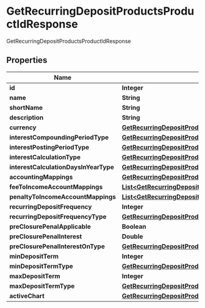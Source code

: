 

# GetRecurringDepositProductsProductIdResponse

GetRecurringDepositProductsProductIdResponse
## Properties

Name | Type | Description | Notes
------------ | ------------- | ------------- | -------------
**id** | **Integer** |  |  [optional]
**name** | **String** |  |  [optional]
**shortName** | **String** |  |  [optional]
**description** | **String** |  |  [optional]
**currency** | [**GetRecurringDepositProductsProductIdCurrency**](GetRecurringDepositProductsProductIdCurrency.md) |  |  [optional]
**interestCompoundingPeriodType** | [**GetRecurringDepositProductsProductIdInterestCompoundingPeriodType**](GetRecurringDepositProductsProductIdInterestCompoundingPeriodType.md) |  |  [optional]
**interestPostingPeriodType** | [**GetRecurringDepositProductsInterestPostingPeriodType**](GetRecurringDepositProductsInterestPostingPeriodType.md) |  |  [optional]
**interestCalculationType** | [**GetRecurringDepositProductsInterestCalculationType**](GetRecurringDepositProductsInterestCalculationType.md) |  |  [optional]
**interestCalculationDaysInYearType** | [**GetRecurringDepositProductsInterestCalculationDaysInYearType**](GetRecurringDepositProductsInterestCalculationDaysInYearType.md) |  |  [optional]
**accountingMappings** | [**GetRecurringDepositProductsProductIdAccountingMappings**](GetRecurringDepositProductsProductIdAccountingMappings.md) |  |  [optional]
**feeToIncomeAccountMappings** | [**List&lt;GetRecurringDepositProductsProductIdFeeToIncomeAccountMappings&gt;**](GetRecurringDepositProductsProductIdFeeToIncomeAccountMappings.md) |  |  [optional]
**penaltyToIncomeAccountMappings** | [**List&lt;GetRecurringDepositProductsProductIdPenaltyToIncomeAccountMappings&gt;**](GetRecurringDepositProductsProductIdPenaltyToIncomeAccountMappings.md) |  |  [optional]
**recurringDepositFrequency** | **Integer** |  |  [optional]
**recurringDepositFrequencyType** | [**GetRecurringDepositProductsRecurringDepositFrequencyType**](GetRecurringDepositProductsRecurringDepositFrequencyType.md) |  |  [optional]
**preClosurePenalApplicable** | **Boolean** |  |  [optional]
**preClosurePenalInterest** | **Double** |  |  [optional]
**preClosurePenalInterestOnType** | [**GetRecurringDepositProductsProductIdPreClosurePenalInterestOnType**](GetRecurringDepositProductsProductIdPreClosurePenalInterestOnType.md) |  |  [optional]
**minDepositTerm** | **Integer** |  |  [optional]
**minDepositTermType** | [**GetRecurringDepositProductsProductIdMinDepositTermType**](GetRecurringDepositProductsProductIdMinDepositTermType.md) |  |  [optional]
**maxDepositTerm** | **Integer** |  |  [optional]
**maxDepositTermType** | [**GetRecurringDepositProductsProductIdMaxDepositTermType**](GetRecurringDepositProductsProductIdMaxDepositTermType.md) |  |  [optional]
**activeChart** | [**GetRecurringDepositProductsProductIdActiveChart**](GetRecurringDepositProductsProductIdActiveChart.md) |  |  [optional]




